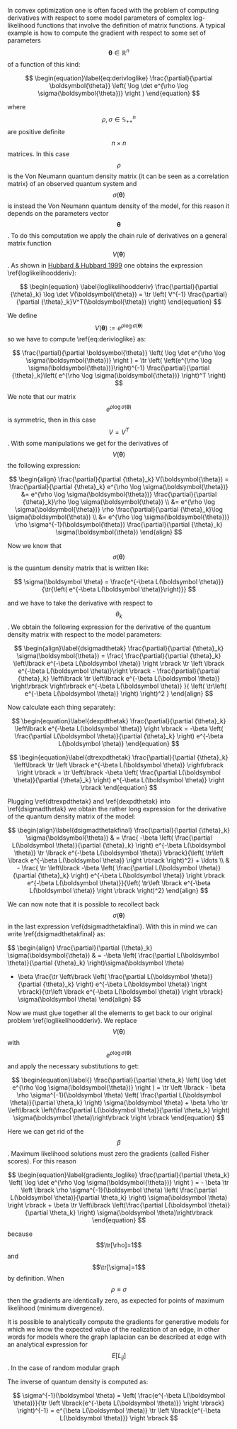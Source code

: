 In convex optimization one is often faced with the problem of computing derivatives with respect to some model parameters of complex log-likelihood functions that involve the definition of matrix functions. A typical example is how to compute the gradient with respect to some set of parameters $$\boldsymbol \theta \in \mathbb{R}^n$$ of a function of this kind:

$$
\begin{equation}\label{eq:derivloglike}
\frac{\partial}{\partial \boldsymbol{\theta}} \left( \log \det e^{\rho \log \sigma(\boldsymbol{\theta})} \right )
\end{equation}
$$

where $$\rho, \sigma \in \mathbb{S}_{++}^n$$ are positive definite $$n \times n$$ matrices. In this case $$\rho$$ is the Von Neumann quantum density matrix (it can be seen as a correlation matrix) of an observed quantum system and $$\sigma(\boldsymbol \theta)$$ is instead the Von Neumann quantum density of the model, for this reason it depends on the parameters vector $$\boldsymbol \theta$$. To do this computation we apply the chain rule of derivatives on a general matrix function $$V(\boldsymbol \theta)$$. As shown in [Hubbard & Hubbard 1999](http://www.matrixeditions.com/UnifiedApproach4th.html) one obtains the expression \ref{loglikelihoodderiv}:

$$
\begin{equation}
\label{loglikelihoodderiv}
\frac{\partial}{\partial {\theta}_k} \log \det V(\boldsymbol{\theta}) = \tr \left( V^{-1} \frac{\partial}{\partial {\theta}_k}V^T(\boldsymbol{\theta}) \right)
\end{equation}
$$

We define $$V(\boldsymbol \theta):= e^{\rho \log \sigma(\boldsymbol \theta)}$$ so we have to compute \ref{eq:derivloglike} as:

$$
\frac{\partial}{\partial \boldsymbol{\theta}} \left( \log \det e^{\rho \log \sigma(\boldsymbol{\theta})} \right ) = \tr \left( \left(e^{\rho \log \sigma(\boldsymbol{\theta})}\right)^{-1} \frac{\partial}{\partial {\theta}_k}\left( e^{\rho \log \sigma(\boldsymbol{\theta})} \right)^T \right) 
$$

We note that our matrix $$e^{\rho \log \sigma(\boldsymbol{\theta})}$$ is symmetric, then in this case $$V=V^T$$. With some manipulations we get for the derivatives of $$V(\boldsymbol \theta)$$ the following expression:

$$
\begin{align}
\frac{\partial}{\partial {\theta}_k} V(\boldsymbol{\theta}) =  \frac{\partial}{\partial {\theta}_k} e^{\rho \log \sigma(\boldsymbol{\theta})} &= 
e^{\rho \log \sigma(\boldsymbol{\theta})} \frac{\partial}{\partial {\theta}_k}\rho \log \sigma(\boldsymbol{\theta}) \\ &= 
e^{\rho \log \sigma(\boldsymbol{\theta})} \rho \frac{\partial}{\partial {\theta}_k}\log \sigma(\boldsymbol{\theta}) \\ &= 
e^{\rho \log \sigma(\boldsymbol{\theta})} \rho \sigma^{-1}(\boldsymbol{\theta}) \frac{\partial}{\partial {\theta}_k} \sigma(\boldsymbol{\theta})
\end{align}
$$


Now we know that $$\sigma(\boldsymbol \theta)$$ is the quantum density matrix that is written like:

$$
\sigma(\boldsymbol \theta) = \frac{e^{-\beta L(\boldsymbol \theta)}}{\tr{\left( e^{-\beta L(\boldsymbol \theta)}\right)}}
$$

and we have to take the derivative with respect to $$\theta_k$$. We obtain the following expression for the derivative of the quantum density matrix with respect to the model parameters:

$$
\begin{align}\label{dsigmadthetak}
\frac{\partial}{\partial {\theta}_k} \sigma(\boldsymbol{\theta}) = \frac{ \frac{\partial}{\partial {\theta}_k} \left\lbrack e^{-\beta L(\boldsymbol \theta)} \right \rbrack \tr \left \lbrack e^{-\beta L(\boldsymbol \theta)}\right \rbrack - \frac{\partial}{\partial {\theta}_k} \left\lbrack \tr \left\lbrack e^{-\beta L(\boldsymbol \theta)} \right\rbrack \right\rbrack e^{-\beta L(\boldsymbol \theta)}
}{ \left( \tr\left( e^{-\beta L(\boldsymbol \theta)} \right) \right)^2 }
\end{align}
$$

Now calculate each thing separately:

$$
\begin{equation}\label{dexpdthetak}
\frac{\partial}{\partial {\theta}_k} \left\lbrack e^{-\beta L(\boldsymbol \theta)} \right \rbrack = -\beta \left( \frac{\partial L(\boldsymbol \theta)}{\partial {\theta}_k} \right) e^{-\beta L(\boldsymbol \theta)}
\end{equation}
$$

$$
\begin{equation}\label{dtrexpdthetak}
\frac{\partial}{\partial {\theta}_k} \left\lbrack \tr \left \lbrack e^{-\beta L(\boldsymbol \theta)} \right\rbrack \right \rbrack = \tr \left\lbrack -\beta \left( \frac{\partial L(\boldsymbol \theta)}{\partial {\theta}_k} \right) e^{-\beta L(\boldsymbol \theta)} \right \rbrack
\end{equation}
$$

Plugging \ref{dtrexpdthetak} and \ref{dexpdthetak} into \ref{dsigmadthetak} we obtain the rather long expression for the derivative of the quantum density matrix of the model:

$$
\begin{align}\label{dsigmadthetakfinal}
\frac{\partial}{\partial {\theta}_k} \sigma(\boldsymbol{\theta}) & =
\frac{ -\beta \left( \frac{\partial L(\boldsymbol \theta)}{\partial {\theta}_k} \right) e^{-\beta L(\boldsymbol \theta)} \tr \lbrack e^{-\beta L(\boldsymbol \theta)} \rbrack}{\left( \tr\left  \lbrack e^{-\beta L(\boldsymbol \theta)} \right \rbrack \right)^2} + \ldots \\ & - \frac{ \tr \left\lbrack -\beta \left( \frac{\partial L(\boldsymbol \theta)}{\partial {\theta}_k} \right) e^{-\beta L(\boldsymbol \theta)} \right \rbrack e^{-\beta L(\boldsymbol \theta)}}{\left( \tr\left  \lbrack e^{-\beta L(\boldsymbol \theta)} \right \rbrack  \right)^2}
\end{align}
$$

We can now note that it is possible to recollect back $$\sigma(\boldsymbol \theta)$$ in the last expression \ref{dsigmadthetakfinal}. With this in mind we can write \ref{dsigmadthetakfinal} as:

$$
\begin{align}
\frac{\partial}{\partial {\theta}_k} \sigma(\boldsymbol{\theta}) & = -\beta \left( \frac{\partial L(\boldsymbol \theta)}{\partial {\theta}_k} \right)\sigma(\boldsymbol \theta) 
+ \beta \frac{\tr \left\lbrack \left( \frac{\partial L(\boldsymbol \theta)}{\partial {\theta}_k} \right) e^{-\beta L(\boldsymbol \theta)} \right \rbrack}{\tr\left  \lbrack e^{-\beta L(\boldsymbol \theta)} \right \rbrack} \sigma(\boldsymbol \theta)
\end{align} 
$$

Now we must glue together all the elements to get back to our original problem \ref{loglikelihoodderiv}.
We replace $$V(\boldsymbol \theta)$$ with $$e^{\rho \log \sigma(\boldsymbol \theta)}$$ and apply the necessary substitutions to get:

<!-- $$
\begin{equation}
\tr \left \lbrack  e^{-\rho \log \sigma(\boldsymbol\theta)} e^{\rho \log \sigma(\boldsymbol \theta)} \rho \sigma^{-1}(\boldsymbol \theta) \frac{ -\beta \left( \frac{\partial L(\boldsymbol \theta)}{\partial {\theta}_k} \right) e^{-\beta L(\boldsymbol \theta)} \tr \lbrack e^{-\beta L(\boldsymbol \theta)} \rbrack - \tr \left\lbrack -\beta \left( \frac{\partial L(\boldsymbol \theta)}{\partial {\theta}_k} \right) e^{-\beta L(\boldsymbol \theta)} \right \rbrack e^{-\beta L(\boldsymbol \theta)}}{\left( \tr\left  \lbrack e^{-\beta L(\boldsymbol \theta)} \right \rbrack \right)^2} \right \rbrack
\end{equation}
$$
 -->

$$
\begin{equation}\label{}
\frac{\partial}{\partial \theta_k}  \left( \log \det e^{\rho \log \sigma(\boldsymbol{\theta})} \right ) = \tr \left \lbrack - \beta \rho \sigma^{-1}(\boldsymbol \theta) \left( \frac{\partial L(\boldsymbol \theta)}{\partial \theta_k} \right) \sigma(\boldsymbol \theta) + \beta \rho \tr \left\lbrack \left(\frac{\partial L(\boldsymbol \theta)}{\partial \theta_k}  \right) \sigma(\boldsymbol \theta)\right\rbrack \right \rbrack
\end{equation}
$$

Here we can get rid of the $$\beta$$. Maximum likelihood solutions must zero the gradients (called Fisher scores). For this reason  

$$
\begin{equation}\label{gradients_loglike}
\frac{\partial}{\partial \theta_k}  \left( \log \det e^{\rho \log \sigma(\boldsymbol{\theta})} \right ) = - \beta
\tr \left \lbrack  \rho \sigma^{-1}(\boldsymbol \theta) \left( \frac{\partial L(\boldsymbol \theta)}{\partial \theta_k} \right) \sigma(\boldsymbol \theta) \right \rbrack + \beta \tr \left\lbrack \left(\frac{\partial L(\boldsymbol \theta)}{\partial \theta_k}  \right) \sigma(\boldsymbol \theta)\right\rbrack 
\end{equation}
$$

because $$\tr[\rho]=1$$ and $$\tr[\sigma]=1$$ by definition. When $$\rho \equiv \sigma$$ then the gradients are identically zero, as expected for points of maximum likelihood (minimum divergence).

It is possible to analytically compute the gradients for generative models for which we know the expected value of the realization of an edge, in other words for models where the graph laplacian can be described at edge with an analytical expression for $$E[L_{ij}]$$.
In the case of random modular graph 

The inverse of quantum density is computed as:

$$
\sigma^{-1}(\boldsymbol \theta)  = \left( \frac{e^{-\beta L(\boldsymbol \theta)}}{\tr \left \lbrack{e^{-\beta L(\boldsymbol \theta)}} \right \rbrack} \right)^{-1} = e^{\beta L(\boldsymbol \theta)} \tr \left \lbrack{e^{-\beta L(\boldsymbol \theta)}} \right \rbrack
$$